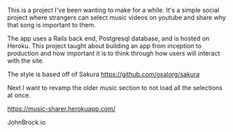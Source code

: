 This is a project I've been wanting to make for a while. It's a simple social project where strangers can select music videos on youtube and share why that song is important to them.

The app uses a Rails back end, Postgresql database, and is hosted on Heroku. This project taught about building an app from inception to production and how important it is to think through how users will interact with the site.

The style is based off of Sakura https://github.com/oxalorg/sakura

Next I want to revamp the older music section to not load all the selections at once.

https://music-sharer.herokuapp.com/

JohnBrock.io

